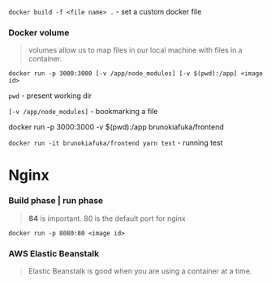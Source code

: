 `docker build -f <file name> .` - set a custom docker file

### Docker volume

> volumes allow us to map files in our local machine with files in a container.

`docker run -p 3000:3000 [-v /app/node_modules] [-v $(pwd):/app] <image id>`

`pwd` - present working dir

`[-v /app/node_modules]` - bookmarking a file

docker run -p 3000:3000 -v \$(pwd):/app brunokiafuka/frontend

`docker run -it brunokiafuka/frontend yarn test` - running test

# Nginx

### Build phase | run phase

> **84** is important. 80 is the default port for nginx

`docker run -p 8080:80 <image id>`

### AWS Elastic Beanstalk

> Elastic Beanstalk is good when you are using a container at a time.
